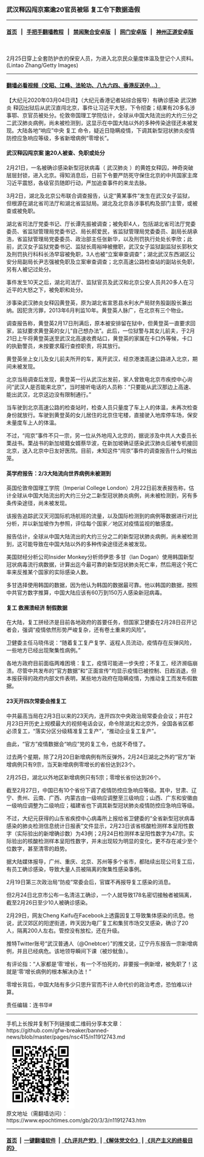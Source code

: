 ### 武汉释囚闯京案逾20官员被惩 复工令下数据造假
------------------------

#### [首页](https://github.com/gfw-breaker/banned-news/blob/master/README.md) &nbsp;&nbsp;|&nbsp;&nbsp; [手把手翻墙教程](https://github.com/gfw-breaker/guides/wiki) &nbsp;&nbsp;|&nbsp;&nbsp; [禁闻聚合安卓版](https://github.com/gfw-breaker/bn-android) &nbsp;&nbsp;|&nbsp;&nbsp; [网门安卓版](https://github.com/oGate2/oGate) &nbsp;&nbsp;|&nbsp;&nbsp; [神州正道安卓版](https://github.com/SzzdOgate/update) 



<div><img alt="" class="aligncenter wp-post-image" src="https://i.epochtimes.com/assets/uploads/2020/03/GettyImages-1203062752-600x400.jpg"/>
<div class="red16 caption">
 <p>
  2月25日穿上全套防护衣的保安人员，为进入北京民众量度体温及登记个人资料。(Lintao Zhang/Getty Images)
 </p>
</div>
</div><hr/>

#### [翻墙必看视频（文昭、江峰、法轮功、八九六四、香港反送中...）](https://github.com/gfw-breaker/banned-news/blob/master/pages/link3.md)

<div><p>
 【大纪元2020年03月04日讯】（大纪元香港记者站综合报导）有确诊感染
 <ok href="https://www.epochtimes.com/gb/tag/%E6%AD%A6%E6%B1%89%E8%82%BA%E7%82%8E.html">
  武汉肺炎
 </ok>
 释囚出狱后从武汉直闯北京，事件让习近平大怒，下令彻查；结果有20多名涉事鄂、京官员被处分。伦敦帝国理工学院估计，全球从中国大陆流出的大约三分之二武汉肺炎病例，尚未被检测到，这显示在中国大陆以外的多种传染途径还未被发现。大陆各地“响应”中央
 <ok href="https://www.epochtimes.com/gb/tag/%E5%A4%8D%E5%B7%A5.html">
  复工
 </ok>
 命令，疑近日隐瞒疫情，下调其新型冠状肺炎疫情防控应急响应等级，多省新增病例“零增长”。
</p>
<h4>
 武汉释囚闯京案 逾20人被查、免职或处分
</h4>
<p>
 2月21日，一名被确诊感染新型冠状病毒（
 <ok href="https://www.epochtimes.com/gb/tag/%E6%AD%A6%E6%B1%89%E8%82%BA%E7%82%8E.html">
  武汉肺炎
 </ok>
 ）的黄姓女释囚，神奇突破层层封锁，进入北京。得知消息后，日前下令要严防死守保住北京的中共国家主席习近平震怒，各级官员随即行动，严加追查事件的来龙去脉。
</p>
<p>
 3月2日，湖北及北京公布联合调查报告，认定“黄某事件”发生在武汉女子监狱，但根源在湖北省司法厅和湖北省监狱局。湖北及北京各涉事机构及部门主管，或被查或被免职。
</p>
<p>
 湖北省司法厅党委书记、厅长谭先振被调查；被免职4人，包括湖北省司法厅党委委员、省监狱管理局党委书记、局长郝爱民，省监狱管理局党委委员、副局长胡承浩，省监狱管理局党委委员、政治部主任张新华，以及刑罚执行处处长李欣；此前，武汉女子监狱党委书记、监狱长周裕坤被撤职，武汉女子监狱副监狱长郭秋文及刑罚执行科科长汤早容被免职，3人也被“立案审查调查”；湖北武汉东西湖区公安分局副局长尹志强被免职及立案审查调查；北京高速公路检查站的副站长免职，另有人被记过处分。
</p>
<p>
 事件发生10天之后，湖北司法厅、监狱官员及武汉和北京公安人员共20多人在习近平的大怒之下，被免职和处分。
</p>
<p>
 涉事染武汉肺炎女释囚黄登英，原为湖北省宣恩县水利水产局财务股副股长兼出纳。因犯贪污罪，2013年6月判监10年。黄登英人脉广，在北京有三个物业。
</p>
<p>
 调查报告称，黄登英2月17日刑满后，原本被安排留在狱中，但黄登英一直要求回家，监狱要求黄登英的女儿“自己想办法”。此后，一位狱警与其女儿前夫，于2月21日上午将黄登英送至武汉北高速收费站口，黄登英的家属在卡口外等候，卡口的执勤警员，未按要求履行查控职责，将其放行。
</p>
<p>
 黄登英坐上女儿及女儿前夫所开的车，离开武汉，经京港澳高速公路进入北京，期间未被发现。
</p>
<p>
 北京当局调查后发现，黄登英一行从武汉出发前，家人曾致电北京市疾控中心询问“武汉人是否能来北京”，当时接听电话的人员称：“只要能从武汉那边上高速、能出武汉，北京这边没有限制通行。”
</p>
<p>
 当车驶到北京高速公路的检查站时，检查人员只量度了车上人的体温，未再次检查身份就放行。车驶到黄登英的女儿居住的北京住宅楼，直接驶入地库停车场，保安未量度车上人的体温。
</p>
<p>
 不过，“闯京”事件不只一宗，另一位从外地闯入北京的，据说涉及中共人大委员长栗战书。栗战书的新加坡籍女婿蔡华波，在新加坡确证感染武汉肺炎后被专机接回北京，送入北京中日友好医院。目前，未知这件“闯京”事件的调查报告什么时候出笼。
</p>
<h4>
 英学府报告：2/3大陆流向世界病例未被测到
</h4>
<p>
 英国伦敦帝国理工学院（Imperial College London）2月22日前发表报告称，估计全球从中国大陆流出的大约三分之二新型冠状肺炎病例，尚未被检测到，另有多条传染途径，尚未被发现。
</p>
<p>
 该报告追踪武汉天河国际机场航班的流量，以及国际检测到的病例等数据进行对比分析，并以新加坡作为参照，评估每个国家／地区对疫情监视的敏感度。
</p>
<p>
 报告估计，全球从中国大陆流出的大约三分之二的新型冠状肺炎病例，尚未被检测到，这可能导致在中国大陆以外的多种传染途径还未被发现。
</p>
<p>
 美国财经分析公司Insider Monkey分析师伊恩·多甘（Ian Dogan）使用韩国新型冠状病毒流行病数据，计算出迄今最可靠的新型冠状肺炎死亡率，然后用这个死亡率来反推某个国家的实际感染人数。
</p>
<p>
 多甘选择使用韩国的数据，因为他认为韩国的数据最可靠。他以韩国的数据，按照中共官方数字推算，中国大陆应该有60万到150万人感染新冠病毒。
</p>
<h4>
 <ok href="https://www.epochtimes.com/gb/tag/%E5%A4%8D%E5%B7%A5.html">
  复工
 </ok>
 救濒溃经济 制假数据
</h4>
<p>
 在大陆，复工拼经济是目前各地政府的首要任务，但国家卫健委在2月28日召开记者会，强调“疫情依然形势严峻复杂，还有卷土重来的风险”。
</p>
<p>
 卫健委主任马晓伟说：“随着复工复产复学、返程人员流动，疫情存在反弹风险，一些地方已经出现聚集性病例。”
</p>
<p>
 各地方政府目前面临两难困境：复工，疫情可能进一步失控；不复工，经济濒临崩溃。尽管中共发布的“官方数据”和“正面宣传”均显示疫情已被控制、日趋消退，但本报获得的政府内部文件表明，某些地方政府在隐瞒疫情，为推动复工而发布假数据。
</p>
<h4>
 23天开四次常委会推复工
</h4>
<p>
 中共最高当局在2月3日以来的23天内，连开四次中央政治局常委会会议；并在2月23日开历史上规模最大的视频电话会议，命令除湖北和北京外，全国各省区都必须复工，“落实分区分级精准复工复产”，“推动企业复工复产”。
</p>
<p>
 由此，“官方”疫情数据会“响应”党的复工令，也就不奇怪了。
</p>
<p>
 过去两个星期，除了2月20日新增病例有所反弹外，2月24日湖北之外的“官方”新增病例只有9宗，当天新增病例零增长的省份达到23个。
</p>
<p>
 2月25日，湖北以外地区新增病例只有5宗；零增长省份达到26个。
</p>
<p>
 截至2月27日，中国已有10个省份下调了疫情防控应急响应等级。其中，甘肃、辽宁、贵州、云南、广西、内蒙古由一级响应调整至三级响应；山西、广东和安徽由一级响应调整为二级响应；福建省也下调其新型冠状肺炎疫情防控应急响应等级。
</p>
<p>
 不过，大纪元获得的山东省疾控中心病毒所上报给省卫健委的“全省新型冠状病毒感染的肺炎检测信息统计日报表”文件显示，2月23日该省核酸检测样本呈阳性数字（实际验出的新增确诊数）为43例；2月24日检测样本呈阳性数字为47宗。实际验出的核酸检测样本呈阳性数字，并未出现较为明显的变化，更不存在减少至个位数字，甚至清零的趋势。
</p>
<p>
 据大陆媒体报导，广州、重庆、北京、苏州等多个省市，都陆续出现公司复工后，有员工确诊感染，导致大量人员被隔离的聚集性感染事例。
</p>
<p>
 2月19日第三次政治局“防疫”常委会后，官媒不再报导复工感染的消息。
</p>
<p>
 但2月24日北京市公布一名清洁工确诊，一个人就导致178名密切接触者被隔离，截至2月26日至少10人被确诊感染。
</p>
<p>
 2月29日，网友Cheng Kaifu在Facebook上透露因复工导致集体感染的讯息。他说，武汉郊区的阳逻街道，昨天因为电厂复工和集贸市场交叉感染，确诊了20人，隔离200人左右。管控没有放松，还在升级。
</p>
<p>
 推特Twitter账号“武汉普通人（@Onebtcer）”的推文说，辽宁丹东报告一宗新增病例，并且已经病危。该地领导瞬间下课（被炒鱿鱼）。
</p>
<p>
 有评论指：“人家都是‘零’增长，有一个不怕死的，非要报一例新增，被免职了！这就是‘零’增长病例的根本解决办法！”
</p>
<p>
 零增长背后，中国大陆有多少只思升官而不计人命代价的政治考虑，恐怕难以计算。
</p>
<p>
 责任编辑：连书华#
</p>
</div>
<hr/>
手机上长按并复制下列链接或二维码分享本文章：<br/>
https://github.com/gfw-breaker/banned-news/blob/master/pages/nsc415/n11912743.md <br/>
<a href='https://github.com/gfw-breaker/banned-news/blob/master/pages/nsc415/n11912743.md'><img src='https://github.com/gfw-breaker/banned-news/blob/master/pages/nsc415/n11912743.md.png'/></a> <br/>
原文地址（需翻墙访问）：https://www.epochtimes.com/gb/20/3/3/n11912743.htm


------------------------
#### [首页](https://github.com/gfw-breaker/banned-news/blob/master/README.md) &nbsp;|&nbsp; [一键翻墙软件](https://github.com/gfw-breaker/nogfw/blob/master/README.md) &nbsp;| [《九评共产党》](https://github.com/gfw-breaker/9ping.md/blob/master/README.md#九评之一评共产党是什么) | [《解体党文化》](https://github.com/gfw-breaker/jtdwh.md/blob/master/README.md) | [《共产主义的终极目的》](https://github.com/gfw-breaker/gczydzjmd.md/blob/master/README.md)


<img src='http://gfw-breaker.win/banned-news/pages/nsc415/n11912743.md' width='0px' height='0px'/>